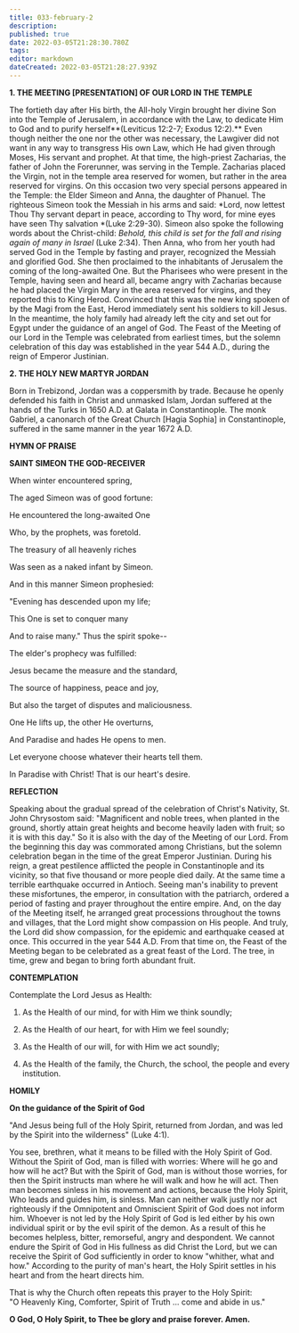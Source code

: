 ```yaml
---
title: 033-february-2
description: 
published: true
date: 2022-03-05T21:28:30.780Z
tags: 
editor: markdown
dateCreated: 2022-03-05T21:28:27.939Z
---
```


**1. THE MEETING [PRESENTATION] OF OUR LORD IN THE TEMPLE**

The fortieth day after His birth, the All-holy Virgin brought her divine Son into the Temple of Jerusalem, in accordance with the Law, to dedicate Him to God and to purify herself**(Leviticus 12:2-7; Exodus 12:2).** Even though neither the one nor the other was necessary, the Lawgiver did not want in any way to transgress His own Law, which He had given through Moses, His servant and prophet. At that time, the high-priest Zacharias, the father of John the Forerunner, was serving in the Temple. Zacharias placed the Virgin, not in the temple area reserved for women, but rather in the area reserved for virgins. On this occasion two very special persons appeared in the Temple: the Elder Simeon and Anna, the daughter of Phanuel. The righteous Simeon took the Messiah in his arms and said: *Lord, now lettest Thou Thy servant depart in peace, according to Thy word, for mine eyes have seen Thy salvation *(Luke 2:29-30). Simeon also spoke the following words about the Christ-child: *Behold, this child is set for the fall and rising again of many in Israel* (Luke 2:34). Then Anna, who from her youth had served God in the Temple by fasting and prayer, recognized the Messiah and glorified God. She then proclaimed to the inhabitants of Jerusalem the coming of the long-awaited One. But the Pharisees who were present in the Temple, having seen and heard all, became angry with Zacharias because he had placed the Virgin Mary in the area reserved for virgins, and they reported this to King Herod. Convinced that this was the new king spoken of by the Magi from the East, Herod immediately sent his soldiers to kill Jesus. In the meantime, the holy family had already left the city and set out for Egypt under the guidance of an angel of God. The Feast of the Meeting of our Lord in the Temple was celebrated from earliest times, but the solemn celebration of this day was established in the year 544 A.D., during the reign of Emperor Justinian.

**2. THE HOLY NEW MARTYR JORDAN**

Born in Trebizond, Jordan was a coppersmith by trade. Because he openly defended his faith in Christ and unmasked Islam, Jordan suffered at the hands of the Turks in 1650 A.D. at Galata in Constantinople. The monk Gabriel, a canonarch of the Great Church [Hagia Sophia] in Constantinople, suffered in the same manner in the year 1672 A.D.



**HYMN OF PRAISE**

**SAINT SIMEON THE GOD-RECEIVER**

When winter encountered spring,

The aged Simeon was of good fortune:

He encountered the long-awaited One

Who, by the prophets, was foretold.

The treasury of all heavenly riches

Was seen as a naked infant by Simeon.

And in this manner Simeon prophesied:

"Evening has descended upon my life;

This One is set to conquer many

And to raise many." Thus the spirit spoke--

The elder's prophecy was fulfilled:

Jesus became the measure and the standard,

The source of happiness, peace and joy,

But also the target of disputes and maliciousness.

One He lifts up, the other He overturns,

And Paradise and hades He opens to men.

Let everyone choose whatever their hearts tell them.

In Paradise with Christ! That is our heart's desire.


**REFLECTION**

Speaking about the gradual spread of the celebration of Christ's Nativity, St. John Chrysostom said: "Magnificent and noble trees, when planted in the ground, shortly attain great heights and become heavily laden with fruit; so it is with this day." So it is also with the day of the Meeting of our Lord. From the beginning this day was commorated among Christians, but the solemn celebration began in the time of the great Emperor Justinian. During his reign, a great pestilence afflicted the people in Constantinople and its vicinity, so that five thousand or more people died daily. At the same time a terrible earthquake occurred in Antioch. Seeing man's inability to prevent these misfortunes, the emperor, in consultation with the patriarch, ordered a period of fasting and prayer throughout the entire empire. And, on the day of the Meeting itself, he arranged great processions throughout the towns and villages, that the Lord might show compassion on His people. And truly, the Lord did show compassion, for the epidemic and earthquake ceased at once. This occurred in the year 544 A.D. From that time on, the Feast of the Meeting began to be celebrated as a great feast of the Lord. The tree, in time, grew and began to bring forth abundant fruit.


**CONTEMPLATION**


Contemplate the Lord Jesus as Health:

1.  As the Health of our mind, for with Him we think soundly;

1.  As the Health of our heart, for with Him we feel soundly;

1.  As the Health of our will, for with Him we act soundly;

1.  As the Health of the family, the Church, the school, the people and every institution.



**HOMILY**

**On the guidance of the Spirit of God**

"And Jesus being full of the Holy Spirit, returned from Jordan, and was led by the Spirit into the wilderness" (Luke 4:1).

You see, brethren, what it means to be filled with the Holy Spirit of God. Without the Spirit of God, man is filled with worries: Where will he go and how will he act? But with the Spirit of God, man is without those worries, for then the Spirit instructs man where he will walk and how he will act. Then man becomes sinless in his movement and actions, because the Holy Spirit, Who leads and guides him, is sinless. Man can neither walk justly nor act righteously if the Omnipotent and Omniscient Spirit of God does not inform him. Whoever is not led by the Holy Spirit of God is led either by his own individual spirit or by the evil spirit of the demon. As a result of this he becomes helpless, bitter, remorseful, angry and despondent. We cannot endure the Spirit of God in His fullness as did Christ the Lord, but we can receive the Spirit of God sufficiently in order to know "whither, what and how." According to the purity of man's heart, the Holy Spirit settles in his heart and from the heart directs him.

That is why the Church often repeats this prayer to the Holy Spirit: "O Heavenly King, Comforter, Spirit of Truth ... come and abide in us."

**O God, O Holy Spirit, to Thee be glory and praise forever. Amen.**

